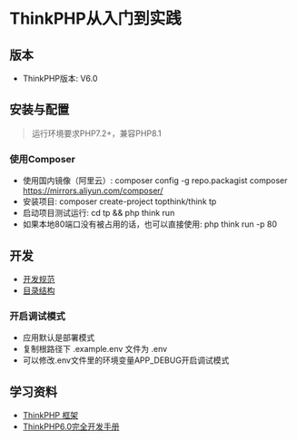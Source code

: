 # ThinkPHP从入门到实践

## 版本

- ThinkPHP版本: V6.0

## 安装与配置

> 运行环境要求PHP7.2+，兼容PHP8.1

### 使用Composer

- 使用国内镜像（阿里云）: composer config -g repo.packagist composer https://mirrors.aliyun.com/composer/
- 安装项目: composer create-project topthink/think tp
- 启动项目测试运行: cd tp && php think run
- 如果本地80端口没有被占用的话，也可以直接使用: php think run -p 80

## 开发

- [开发规范](https://www.kancloud.cn/manual/thinkphp6_0/1037482)
- [目录结构](https://www.kancloud.cn/manual/thinkphp6_0/1037483)

### 开启调试模式

- 应用默认是部署模式
- 复制根路径下 .example.env 文件为 .env
- 可以修改.env文件里的环境变量APP_DEBUG开启调试模式



## 学习资料

- [ThinkPHP 框架](https://www.thinkphp.cn/)
- [ThinkPHP6.0完全开发手册](https://www.kancloud.cn/manual/thinkphp6_0)